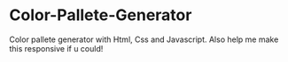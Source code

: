 # Color-Pallete-Generator
Color pallete generator with Html, Css and Javascript.
Also help me make this responsive if u could!

